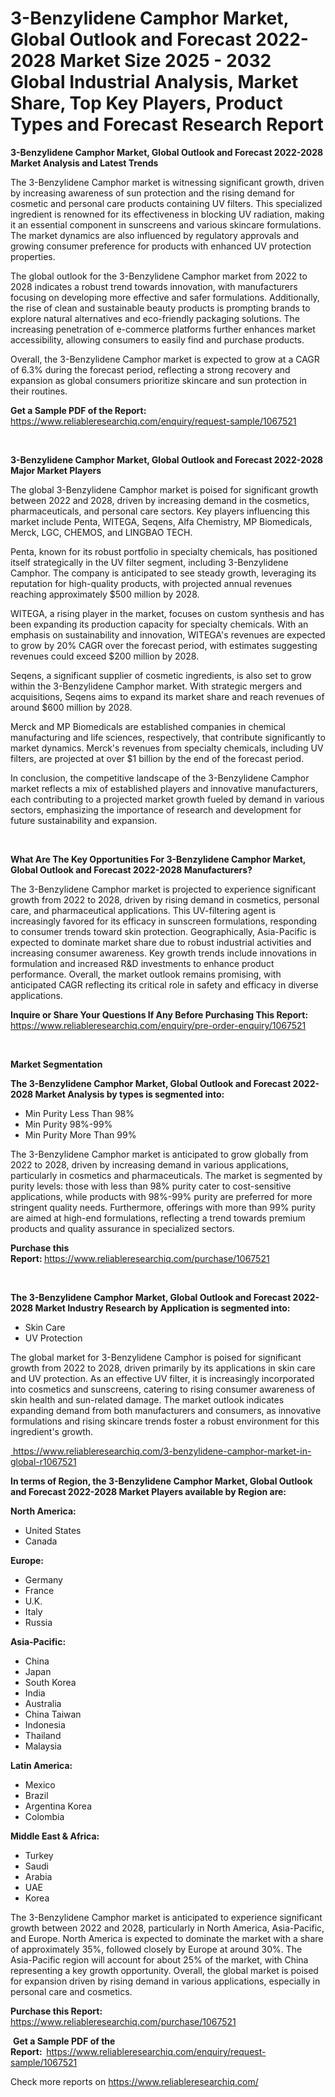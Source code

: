 <p><h1>3-Benzylidene Camphor Market, Global Outlook and Forecast 2022-2028 Market Size 2025 - 2032 Global Industrial Analysis, Market Share, Top Key Players, Product Types and Forecast Research Report</h1></p><p><strong>3-Benzylidene Camphor Market, Global Outlook and Forecast 2022-2028 Market Analysis and Latest Trends</strong></p>
<p><p>The 3-Benzylidene Camphor market is witnessing significant growth, driven by increasing awareness of sun protection and the rising demand for cosmetic and personal care products containing UV filters. This specialized ingredient is renowned for its effectiveness in blocking UV radiation, making it an essential component in sunscreens and various skincare formulations. The market dynamics are also influenced by regulatory approvals and growing consumer preference for products with enhanced UV protection properties.</p><p>The global outlook for the 3-Benzylidene Camphor market from 2022 to 2028 indicates a robust trend towards innovation, with manufacturers focusing on developing more effective and safer formulations. Additionally, the rise of clean and sustainable beauty products is prompting brands to explore natural alternatives and eco-friendly packaging solutions. The increasing penetration of e-commerce platforms further enhances market accessibility, allowing consumers to easily find and purchase products.</p><p>Overall, the 3-Benzylidene Camphor market is expected to grow at a CAGR of 6.3% during the forecast period, reflecting a strong recovery and expansion as global consumers prioritize skincare and sun protection in their routines.</p></p>
<p><strong>Get a Sample PDF of the Report:&nbsp;</strong> <a href="https://www.reliableresearchiq.com/enquiry/request-sample/1067521?utm_campaign=3283&utm_medium=2&utm_source=Github&utm_content=ia&utm_term=21032025&utm_id=3-benzylidene-camphor-market-global-outlook-and-forecast-2022-2028">https://www.reliableresearchiq.com/enquiry/request-sample/1067521</a></p>
<p>&nbsp;</p>
<p><strong>3-Benzylidene Camphor Market, Global Outlook and Forecast 2022-2028 Major Market Players</strong></p>
<p><p>The global 3-Benzylidene Camphor market is poised for significant growth between 2022 and 2028, driven by increasing demand in the cosmetics, pharmaceuticals, and personal care sectors. Key players influencing this market include Penta, WITEGA, Seqens, Alfa Chemistry, MP Biomedicals, Merck, LGC, CHEMOS, and LINGBAO TECH.</p><p>Penta, known for its robust portfolio in specialty chemicals, has positioned itself strategically in the UV filter segment, including 3-Benzylidene Camphor. The company is anticipated to see steady growth, leveraging its reputation for high-quality products, with projected annual revenues reaching approximately $500 million by 2028.</p><p>WITEGA, a rising player in the market, focuses on custom synthesis and has been expanding its production capacity for specialty chemicals. With an emphasis on sustainability and innovation, WITEGA's revenues are expected to grow by 20% CAGR over the forecast period, with estimates suggesting revenues could exceed $200 million by 2028.</p><p>Seqens, a significant supplier of cosmetic ingredients, is also set to grow within the 3-Benzylidene Camphor market. With strategic mergers and acquisitions, Seqens aims to expand its market share and reach revenues of around $600 million by 2028.</p><p>Merck and MP Biomedicals are established companies in chemical manufacturing and life sciences, respectively, that contribute significantly to market dynamics. Merck's revenues from specialty chemicals, including UV filters, are projected at over $1 billion by the end of the forecast period.</p><p>In conclusion, the competitive landscape of the 3-Benzylidene Camphor market reflects a mix of established players and innovative manufacturers, each contributing to a projected market growth fueled by demand in various sectors, emphasizing the importance of research and development for future sustainability and expansion.</p></p>
<p>&nbsp;</p>
<p><strong>What Are The Key Opportunities For 3-Benzylidene Camphor Market, Global Outlook and Forecast 2022-2028 Manufacturers?</strong></p>
<p><p>The 3-Benzylidene Camphor market is projected to experience significant growth from 2022 to 2028, driven by rising demand in cosmetics, personal care, and pharmaceutical applications. This UV-filtering agent is increasingly favored for its efficacy in sunscreen formulations, responding to consumer trends toward skin protection. Geographically, Asia-Pacific is expected to dominate market share due to robust industrial activities and increasing consumer awareness. Key growth trends include innovations in formulation and increased R&D investments to enhance product performance. Overall, the market outlook remains promising, with anticipated CAGR reflecting its critical role in safety and efficacy in diverse applications.</p></p>
<p><strong>Inquire or Share Your Questions If Any Before Purchasing This Report:</strong> <a href="https://www.reliableresearchiq.com/enquiry/pre-order-enquiry/1067521?utm_campaign=3283&utm_medium=2&utm_source=Github&utm_content=ia&utm_term=21032025&utm_id=3-benzylidene-camphor-market-global-outlook-and-forecast-2022-2028">https://www.reliableresearchiq.com/enquiry/pre-order-enquiry/1067521</a></p>
<p>&nbsp;</p>
<p><strong>Market Segmentation</strong></p>
<p><strong>The 3-Benzylidene Camphor Market, Global Outlook and Forecast 2022-2028 Market Analysis by types is segmented into:</strong></p>
<p><ul><li>Min Purity Less Than 98%</li><li>Min Purity 98%-99%</li><li>Min Purity More Than 99%</li></ul></p>
<p><p>The 3-Benzylidene Camphor market is anticipated to grow globally from 2022 to 2028, driven by increasing demand in various applications, particularly in cosmetics and pharmaceuticals. The market is segmented by purity levels: those with less than 98% purity cater to cost-sensitive applications, while products with 98%-99% purity are preferred for more stringent quality needs. Furthermore, offerings with more than 99% purity are aimed at high-end formulations, reflecting a trend towards premium products and quality assurance in specialized sectors.</p></p>
<p><strong>Purchase this Report:&nbsp;</strong><a href="https://www.reliableresearchiq.com/purchase/1067521?utm_campaign=3283&utm_medium=2&utm_source=Github&utm_content=ia&utm_term=21032025&utm_id=3-benzylidene-camphor-market-global-outlook-and-forecast-2022-2028">https://www.reliableresearchiq.com/purchase/1067521</a></p>
<p>&nbsp;</p>
<p><strong>The 3-Benzylidene Camphor Market, Global Outlook and Forecast 2022-2028 Market Industry Research by Application is segmented into:</strong></p>
<p><ul><li>Skin Care</li><li>UV Protection</li></ul></p>
<p><p>The global market for 3-Benzylidene Camphor is poised for significant growth from 2022 to 2028, driven primarily by its applications in skin care and UV protection. As an effective UV filter, it is increasingly incorporated into cosmetics and sunscreens, catering to rising consumer awareness of skin health and sun-related damage. The market outlook indicates expanding demand from both manufacturers and consumers, as innovative formulations and rising skincare trends foster a robust environment for this ingredient's growth.</p></p>
<p><a href="https://www.reliableresearchiq.com/3-benzylidene-camphor-market-in-global-r1067521?utm_campaign=3283&utm_medium=2&utm_source=Github&utm_content=ia&utm_term=21032025&utm_id=3-benzylidene-camphor-market-global-outlook-and-forecast-2022-2028">&nbsp;https://www.reliableresearchiq.com/3-benzylidene-camphor-market-in-global-r1067521</a></p>
<p><strong>In terms of Region, the 3-Benzylidene Camphor Market, Global Outlook and Forecast 2022-2028 Market Players available by Region are:</strong></p>
<p>
    <p> <strong> North America: </strong>
        <ul>
            <li>United States</li>
            <li>Canada</li>
        </ul>
        </p> 
    <p> <strong> Europe: </strong>
        <ul>
            <li>Germany</li>
            <li>France</li>
            <li>U.K.</li>
            <li>Italy</li>
            <li>Russia</li>
        </ul>
        </p> 
    <p> <strong> Asia-Pacific: </strong>
        <ul>
            <li>China</li>
            <li>Japan</li>
            <li>South Korea</li>
            <li>India</li>
            <li>Australia</li>
            <li>China Taiwan</li>
            <li>Indonesia</li>
            <li>Thailand</li>
            <li>Malaysia</li>
        </ul>
        </p> 
    <p> <strong> Latin America: </strong>
        <ul>
            <li>Mexico</li>
            <li>Brazil</li>
            <li>Argentina Korea</li>
            <li>Colombia</li>
        </ul>
        </p> 
    <p> <strong> Middle East & Africa: </strong>
        <ul>
            <li>Turkey</li>
            <li>Saudi</li>
            <li>Arabia</li>
            <li>UAE</li>
            <li>Korea</li>
        </ul>
    </p>
    </p>
<p><p>The 3-Benzylidene Camphor market is anticipated to experience significant growth between 2022 and 2028, particularly in North America, Asia-Pacific, and Europe. North America is expected to dominate the market with a share of approximately 35%, followed closely by Europe at around 30%. The Asia-Pacific region will account for about 25% of the market, with China representing a key growth opportunity. Overall, the global market is poised for expansion driven by rising demand in various applications, especially in personal care and cosmetics.</p></p>
<p><strong>Purchase this Report: </strong><a href="https://www.reliableresearchiq.com/purchase/1067521?utm_campaign=3283&utm_medium=2&utm_source=Github&utm_content=ia&utm_term=21032025&utm_id=3-benzylidene-camphor-market-global-outlook-and-forecast-2022-2028">https://www.reliableresearchiq.com/purchase/1067521</a></p>
<p>&nbsp;<strong>Get a Sample PDF of the Report:&nbsp;&nbsp;</strong><a href="https://www.reliableresearchiq.com/enquiry/request-sample/1067521?utm_campaign=3283&utm_medium=2&utm_source=Github&utm_content=ia&utm_term=21032025&utm_id=3-benzylidene-camphor-market-global-outlook-and-forecast-2022-2028">https://www.reliableresearchiq.com/enquiry/request-sample/1067521</a></p>
<p><strong></strong></p>
<p>Check more reports on <a href="https://www.reliableresearchiq.com/?utm_campaign=3283&utm_medium=2&utm_source=Github&utm_content=ia&utm_term=21032025&utm_id=3-benzylidene-camphor-market-global-outlook-and-forecast-2022-2028">https://www.reliableresearchiq.com/</a></p>